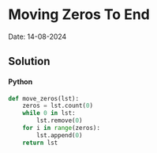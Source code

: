 
# Moving Zeros To End

Date: 14-08-2024

## Solution
#### Python
```python
def move_zeros(lst):
    zeros = lst.count(0)
    while 0 in lst:
        lst.remove(0)
    for i in range(zeros):
        lst.append(0)
    return lst
```
        